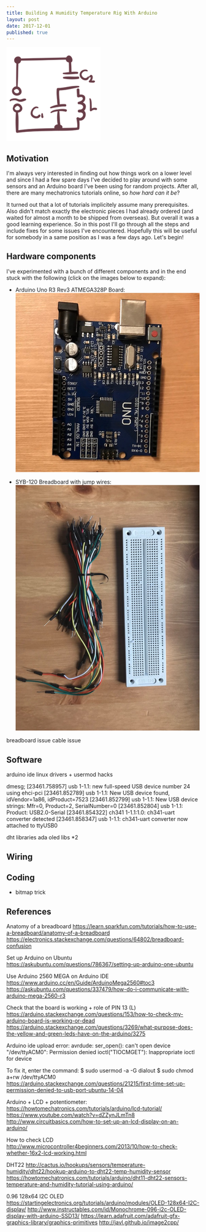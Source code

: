 ```yaml
---
title: Building A Humidity Temperature Rig With Arduino
layout: post
date: 2017-12-01
published: true
---
```


![Logo](/assets/images/tips/arduino/logo.png)

## Motivation

I'm always very interested in finding out how things work on a lower level and since I had a few spare days I've decided to play around with some sensors and an Arduino board I've been using for random projects. After all, there are many mechatronics tutorials online, so _how hard can it be_?

It turned out that a lot of tutorials implicitely assume many prerequisites. Also didn't match exactly the electronic pieces I had already ordered (and waited for almost a month to be shipped from overseas). But overall it was a good learning experience. So in this post I'll go through all the steps and include fixes for some issues I've encountered. Hopefully this will be useful for somebody in a same position as I was a few days ago.  Let's begin!

## Hardware components

I've experimented with a bunch of different components and in the end stuck with the following (click on the images below to expand):

* Arduino Uno R3 Rev3 ATMEGA328P Board:
[![](/assets/images/tips/arduino/uno-small.jpg)](/assets/images/tips/arduino/uno-large.jpg)

* SYB-120 Breadboard with jump wires:
[![](/assets/images/tips/arduino/breadboard-small.jpg)](/assets/images/tips/arduino/breadboard-large.jpg)


breadboard issue
cable issue

## Software
arduino ide
linux drivers + usermod hacks

dmesg;
[23461.758957] usb 1-1.1: new full-speed USB device number 24 using ehci-pci
[23461.852789] usb 1-1.1: New USB device found, idVendor=1a86, idProduct=7523
[23461.852799] usb 1-1.1: New USB device strings: Mfr=0, Product=2, SerialNumber=0
[23461.852804] usb 1-1.1: Product: USB2.0-Serial
[23461.854322] ch341 1-1.1:1.0: ch341-uart converter detected
[23461.858347] usb 1-1.1: ch341-uart converter now attached to ttyUSB0

dht libraries
ada oled libs *2

## Wiring

## Coding
- bitmap trick

## References
Anatomy of a breadboard
https://learn.sparkfun.com/tutorials/how-to-use-a-breadboard/anatomy-of-a-breadboard
https://electronics.stackexchange.com/questions/64802/breadboard-confusion

Set up Arduino on Ubuntu
https://askubuntu.com/questions/786367/setting-up-arduino-one-ubuntu

Use Arduino 2560 MEGA on Arduino IDE
https://www.arduino.cc/en/Guide/ArduinoMega2560#toc3
https://askubuntu.com/questions/337479/how-do-i-communicate-with-arduino-mega-2560-r3

Check that the board is working + role of PIN 13 (L)
https://arduino.stackexchange.com/questions/153/how-to-check-my-arduino-board-is-working-or-dead
https://arduino.stackexchange.com/questions/3269/what-purpose-does-the-yellow-and-green-leds-have-on-the-arduino/3275

Arduino ide upload error:
avrdude: ser_open(): can't open device "/dev/ttyACM0": Permission denied
ioctl("TIOCMGET"): Inappropriate ioctl for device

To fix it, enter the command:
$ sudo usermod -a -G dialout <username>
$ sudo chmod a+rw /dev/ttyACM0
https://arduino.stackexchange.com/questions/21215/first-time-set-up-permission-denied-to-usb-port-ubuntu-14-04


Arduino + LCD + potentiometer:
https://howtomechatronics.com/tutorials/arduino/lcd-tutorial/
https://www.youtube.com/watch?v=dZZynJLmTn8
http://www.circuitbasics.com/how-to-set-up-an-lcd-display-on-an-arduino/

How to check LCD
http://www.microcontroller4beginners.com/2013/10/how-to-check-whether-16x2-lcd-working.html

DHT22
http://cactus.io/hookups/sensors/temperature-humidity/dht22/hookup-arduino-to-dht22-temp-humidity-sensor
https://howtomechatronics.com/tutorials/arduino/dht11-dht22-sensors-temperature-and-humidity-tutorial-using-arduino/

0.96 128x64 I2C OLED
https://startingelectronics.org/tutorials/arduino/modules/OLED-128x64-I2C-display/
http://www.instructables.com/id/Monochrome-096-i2c-OLED-display-with-arduino-SSD13/
https://learn.adafruit.com/adafruit-gfx-graphics-library/graphics-primitives
http://javl.github.io/image2cpp/

